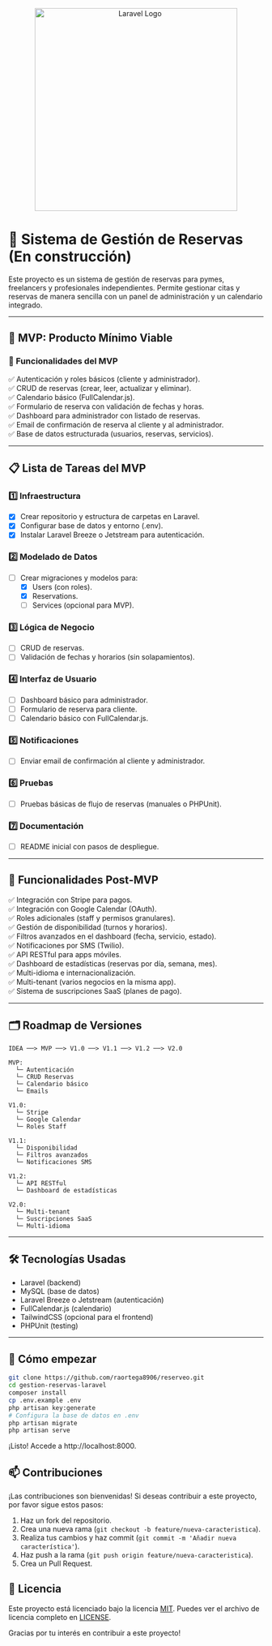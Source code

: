 <p align="center"><a href="https://laravel.com" target="_blank"><img src="https://raw.githubusercontent.com/laravel/art/master/logo-lockup/5%20SVG/2%20CMYK/1%20Full%20Color/laravel-logolockup-cmyk-red.svg" width="400" alt="Laravel Logo"></a></p>

# 📅 Sistema de Gestión de Reservas (En construcción)

Este proyecto es un sistema de gestión de reservas para pymes, freelancers y profesionales independientes. Permite gestionar citas y reservas de manera sencilla con un panel de administración y un calendario integrado.

---

## 🚀 MVP: Producto Mínimo Viable

### 🎯 Funcionalidades del MVP

✅ Autenticación y roles básicos (cliente y administrador).  
✅ CRUD de reservas (crear, leer, actualizar y eliminar).  
✅ Calendario básico (FullCalendar.js).  
✅ Formulario de reserva con validación de fechas y horas.  
✅ Dashboard para administrador con listado de reservas.  
✅ Email de confirmación de reserva al cliente y al administrador.  
✅ Base de datos estructurada (usuarios, reservas, servicios).

---

## 📋 Lista de Tareas del MVP

### 1️⃣ Infraestructura

-   [x] Crear repositorio y estructura de carpetas en Laravel.
-   [x] Configurar base de datos y entorno (.env).
-   [x] Instalar Laravel Breeze o Jetstream para autenticación.

### 2️⃣ Modelado de Datos

-   [ ] Crear migraciones y modelos para:
    -   [x] Users (con roles).
    -   [x] Reservations.
    -   [ ] Services (opcional para MVP).

### 3️⃣ Lógica de Negocio

-   [ ] CRUD de reservas.
-   [ ] Validación de fechas y horarios (sin solapamientos).

### 4️⃣ Interfaz de Usuario

-   [ ] Dashboard básico para administrador.
-   [ ] Formulario de reserva para cliente.
-   [ ] Calendario básico con FullCalendar.js.

### 5️⃣ Notificaciones

-   [ ] Enviar email de confirmación al cliente y administrador.

### 6️⃣ Pruebas

-   [ ] Pruebas básicas de flujo de reservas (manuales o PHPUnit).

### 7️⃣ Documentación

-   [ ] README inicial con pasos de despliegue.

---

## 🌱 Funcionalidades Post-MVP

✅ Integración con Stripe para pagos.  
✅ Integración con Google Calendar (OAuth).  
✅ Roles adicionales (staff y permisos granulares).  
✅ Gestión de disponibilidad (turnos y horarios).  
✅ Filtros avanzados en el dashboard (fecha, servicio, estado).  
✅ Notificaciones por SMS (Twilio).  
✅ API RESTful para apps móviles.  
✅ Dashboard de estadísticas (reservas por día, semana, mes).  
✅ Multi-idioma e internacionalización.  
✅ Multi-tenant (varios negocios en la misma app).  
✅ Sistema de suscripciones SaaS (planes de pago).

---

## 🗂️ Roadmap de Versiones

```text
IDEA ──> MVP ──> V1.0 ──> V1.1 ──> V1.2 ──> V2.0

MVP:
  └─ Autenticación
  └─ CRUD Reservas
  └─ Calendario básico
  └─ Emails

V1.0:
  └─ Stripe
  └─ Google Calendar
  └─ Roles Staff

V1.1:
  └─ Disponibilidad
  └─ Filtros avanzados
  └─ Notificaciones SMS

V1.2:
  └─ API RESTful
  └─ Dashboard de estadísticas

V2.0:
  └─ Multi-tenant
  └─ Suscripciones SaaS
  └─ Multi-idioma
```

---

## 🛠️ Tecnologías Usadas

-   Laravel (backend)
-   MySQL (base de datos)
-   Laravel Breeze o Jetstream (autenticación)
-   FullCalendar.js (calendario)
-   TailwindCSS (opcional para el frontend)
-   PHPUnit (testing)

---

## 🚀 Cómo empezar

```bash
git clone https://github.com/raortega8906/reserveo.git
cd gestion-reservas-laravel
composer install
cp .env.example .env
php artisan key:generate
# Configura la base de datos en .env
php artisan migrate
php artisan serve
```

¡Listo! Accede a http://localhost:8000.

## 📫 Contribuciones

¡Las contribuciones son bienvenidas! Si deseas contribuir a este proyecto, por favor sigue estos pasos:

1. Haz un fork del repositorio.
2. Crea una nueva rama (`git checkout -b feature/nueva-caracteristica`).
3. Realiza tus cambios y haz commit (`git commit -m 'Añadir nueva característica'`).
4. Haz push a la rama (`git push origin feature/nueva-caracteristica`).
5. Crea un Pull Request.

## 📄 Licencia

Este proyecto está licenciado bajo la licencia [MIT](https://opensource.org/licenses/MIT). Puedes ver el archivo de licencia completo en [LICENSE](LICENSE).

Gracias por tu interés en contribuir a este proyecto!
